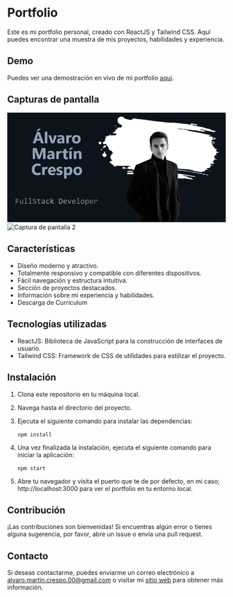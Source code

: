 # Portfolio

Este es mi portfolio personal, creado con ReactJS y Tailwind CSS. Aquí puedes encontrar una muestra de mis proyectos, habilidades y experiencia.

## Demo

Puedes ver una demostración en vivo de mi portfolio [aquí](https://alvarodev.vercel.app/).

## Capturas de pantalla

![Captura de pantalla 1](public/img/screenshots/cap1.png)
![Captura de pantalla 2](screenshot2.png)

## Características

- Diseño moderno y atractivo.
- Totalmente responsivo y compatible con diferentes dispositivos.
- Fácil navegación y estructura intuitiva.
- Sección de proyectos destacados.
- Información sobre mi experiencia y habilidades.
- Descarga de Curriculum

## Tecnologías utilizadas

- ReactJS: Biblioteca de JavaScript para la construcción de interfaces de usuario.
- Tailwind CSS: Framework de CSS de utilidades para estilizar el proyecto.

## Instalación

1. Clona este repositorio en tu máquina local.
2. Navega hasta el directorio del proyecto.
3. Ejecuta el siguiente comando para instalar las dependencias:

   ```shell
   npm install 
   ```
4. Una vez finalizada la instalación, ejecuta el siguiente comando para iniciar la aplicación:
     ```shell
   npm start
   ```
5. Abre tu navegador y visita el puerto que te de por defecto, en mi caso; http://localhost:3000 para ver el portfolio en tu entorno local.

## Contribución
¡Las contribuciones son bienvenidas! Si encuentras algún error o tienes alguna sugerencia, por favor, abre un issue o envía una pull request.

## Contacto
Si deseas contactarme, puedes enviarme un correo electrónico a alvaro.martin.crespo.00@gmail.com o visitar mi [sitio web](https://alvarodev.vercel.app/) para obtener más información.

